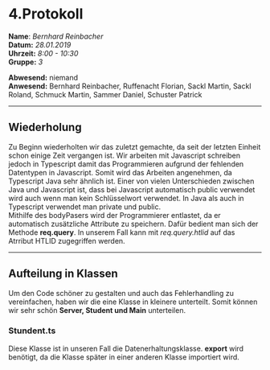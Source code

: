 # 4.Protokoll  
  
  **Name**:  *Bernhard Reinbacher*  
  **Datum:** *28.01.2019*  
  **Uhrzeit:** *8:00 - 10:30*  
  **Gruppe:** *3*  
  
   
    
 **Abwesend:** niemand  
 **Anwesend:** Bernhard Reinbacher, Ruffenacht Florian, Sackl Martin, Sackl Roland, Schmuck Martin, Sammer Daniel, Schuster Patrick  
  
*************************************************************************************************************************     
## Wiederholung  
Zu Beginn wiederholten wir das zuletzt gemachte, da seit der letzten Einheit schon einige Zeit vergangen ist. Wir arbeiten mit Javascript schreiben jedoch in Typescript damit das Programmieren aufgrund der fehlenden Datentypen in Javascript. Somit wird das Arbeiten angenehmen, da Typescript Java sehr ähnlich ist. Einer von vielen Unterschieden zwischen Java und Javascript ist, dass bei Javascript automatisch public verwendet wird auch wenn man kein Schlüsselwort verwendet. In Java als auch in Typescript verwendet man private und public.  
Mithilfe des bodyPasers wird der Programmierer entlastet, da er automatisch zusätzliche Attribute zu speichern. Dafür bedient man sich der Methode **req.query**. In unserem Fall kann mit *req.query.htlid* auf das Atrribut HTLID zugegriffen werden.  
  
*************************************************************************************************************************     
## Aufteilung in Klassen  
Um den Code schöner zu gestalten und auch das Fehlerhandling zu vereinfachen, haben wir die eine Klasse in kleinere unterteilt. Somit können wir sehr schön **Server, Student und Main** unterteilen.  
### Stundent.ts  
Diese Klasse ist in unseren Fall die Datenerhaltungsklasse. **export** wird benötigt, da die Klasse später in einer anderen Klasse importiert wird.
